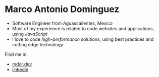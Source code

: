 # Marco Antonio Dominguez

- Software Engineer from Aguascalientes, Mexico
- Most of my experience is related to code websites and applications, using *JavaScript*
- I love to code *high-performance*  solutions, using best practices and cutting edge technology

Find me in:
- [mdor.dev](https://mdor.dev/)
- [linkedin](https://www.linkedin.com/in/marco-antonio-dominguez-rueda/)
